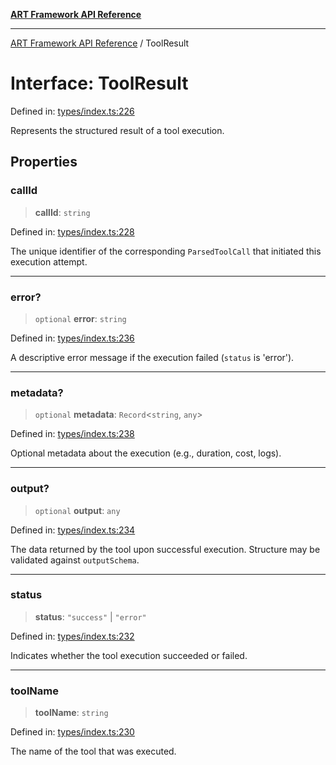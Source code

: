 [**ART Framework API Reference**](../README.md)

***

[ART Framework API Reference](../README.md) / ToolResult

# Interface: ToolResult

Defined in: [types/index.ts:226](https://github.com/hashangit/ART/blob/d99cb328093f6dec701b3289d82d5abbf64a3736/src/types/index.ts#L226)

Represents the structured result of a tool execution.

## Properties

### callId

> **callId**: `string`

Defined in: [types/index.ts:228](https://github.com/hashangit/ART/blob/d99cb328093f6dec701b3289d82d5abbf64a3736/src/types/index.ts#L228)

The unique identifier of the corresponding `ParsedToolCall` that initiated this execution attempt.

***

### error?

> `optional` **error**: `string`

Defined in: [types/index.ts:236](https://github.com/hashangit/ART/blob/d99cb328093f6dec701b3289d82d5abbf64a3736/src/types/index.ts#L236)

A descriptive error message if the execution failed (`status` is 'error').

***

### metadata?

> `optional` **metadata**: `Record`\<`string`, `any`\>

Defined in: [types/index.ts:238](https://github.com/hashangit/ART/blob/d99cb328093f6dec701b3289d82d5abbf64a3736/src/types/index.ts#L238)

Optional metadata about the execution (e.g., duration, cost, logs).

***

### output?

> `optional` **output**: `any`

Defined in: [types/index.ts:234](https://github.com/hashangit/ART/blob/d99cb328093f6dec701b3289d82d5abbf64a3736/src/types/index.ts#L234)

The data returned by the tool upon successful execution. Structure may be validated against `outputSchema`.

***

### status

> **status**: `"success"` \| `"error"`

Defined in: [types/index.ts:232](https://github.com/hashangit/ART/blob/d99cb328093f6dec701b3289d82d5abbf64a3736/src/types/index.ts#L232)

Indicates whether the tool execution succeeded or failed.

***

### toolName

> **toolName**: `string`

Defined in: [types/index.ts:230](https://github.com/hashangit/ART/blob/d99cb328093f6dec701b3289d82d5abbf64a3736/src/types/index.ts#L230)

The name of the tool that was executed.
